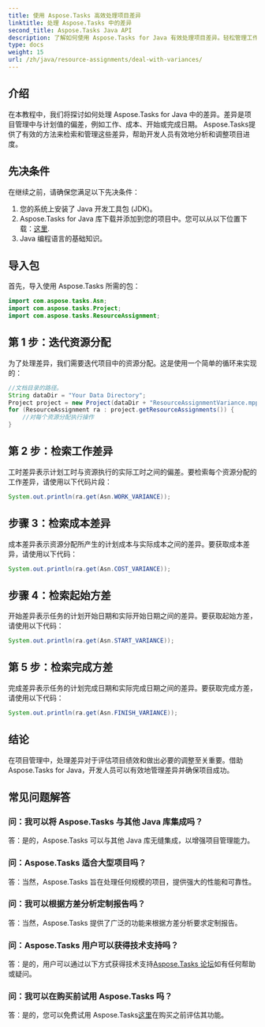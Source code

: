 ```yaml
---
title: 使用 Aspose.Tasks 高效处理项目差异
linktitle: 处理 Aspose.Tasks 中的差异
second_title: Aspose.Tasks Java API
description: 了解如何使用 Aspose.Tasks for Java 有效处理项目差异。轻松管理工作、成本、开始和完成差异。
type: docs
weight: 15
url: /zh/java/resource-assignments/deal-with-variances/
---
```

## 介绍
在本教程中，我们将探讨如何处理 Aspose.Tasks for Java 中的差异。差异是项目管理中与计划值的偏差，例如工作、成本、开始或完成日期。 Aspose.Tasks提供了有效的方法来检索和管理这些差异，帮助开发人员有效地分析和调整项目进度。
## 先决条件
在继续之前，请确保您满足以下先决条件：
1. 您的系统上安装了 Java 开发工具包 (JDK)。
2.  Aspose.Tasks for Java 库下载并添加到您的项目中。您可以从以下位置下载：[这里](https://releases.aspose.com/tasks/java/).
3. Java 编程语言的基础知识。
## 导入包
首先，导入使用 Aspose.Tasks 所需的包：
```java
import com.aspose.tasks.Asn;
import com.aspose.tasks.Project;
import com.aspose.tasks.ResourceAssignment;

```
## 第 1 步：迭代资源分配
为了处理差异，我们需要迭代项目中的资源分配。这是使用一个简单的循环来实现的：
```java
//文档目录的路径。
String dataDir = "Your Data Directory";
Project project = new Project(dataDir + "ResourceAssignmentVariance.mpp");
for (ResourceAssignment ra : project.getResourceAssignments()) {
    //对每个资源分配执行操作
}
```
## 第 2 步：检索工作差异
工时差异表示计划工时与资源执行的实际工时之间的偏差。要检索每个资源分配的工作差异，请使用以下代码片段：
```java
System.out.println(ra.get(Asn.WORK_VARIANCE));
```
## 步骤 3：检索成本差异
成本差异表示资源分配所产生的计划成本与实际成本之间的差异。要获取成本差异，请使用以下代码：
```java
System.out.println(ra.get(Asn.COST_VARIANCE));
```
## 步骤 4：检索起始方差
开始差异表示任务的计划开始日期和实际开始日期之间的差异。要获取起始方差，请使用以下代码：
```java
System.out.println(ra.get(Asn.START_VARIANCE));
```
## 第 5 步：检索完成方差
完成差异表示任务的计划完成日期和实际完成日期之间的差异。要获取完成方差，请使用以下代码：
```java
System.out.println(ra.get(Asn.FINISH_VARIANCE));
```
## 结论
在项目管理中，处理差异对于评估项目绩效和做出必要的调整至关重要。借助 Aspose.Tasks for Java，开发人员可以有效地管理差异并确保项目成功。
## 常见问题解答
### 问：我可以将 Aspose.Tasks 与其他 Java 库集成吗？
答：是的，Aspose.Tasks 可以与其他 Java 库无缝集成，以增强项目管理能力。
### 问：Aspose.Tasks 适合大型项目吗？
答：当然，Aspose.Tasks 旨在处理任何规模的项目，提供强大的性能和可靠性。
### 问：我可以根据方差分析定制报告吗？
答：当然，Aspose.Tasks 提供了广泛的功能来根据方差分析要求定制报告。
### 问：Aspose.Tasks 用户可以获得技术支持吗？
答：是的，用户可以通过以下方式获得技术支持[Aspose.Tasks 论坛](https://forum.aspose.com/c/tasks/15)如有任何帮助或疑问。
### 问：我可以在购买前试用 Aspose.Tasks 吗？
答：是的，您可以免费试用 Aspose.Tasks[这里](https://releases.aspose.com/)在购买之前评估其功能。
